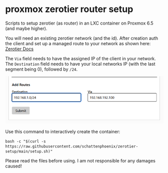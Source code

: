 # proxmox zerotier router setup
Scripts to setup zerotier (as router) in an LXC container on Proxmox 6.5 (and maybe higher). 

You will need an existing zerotier network (and the id). 
After creation auth the client and set up a managed route to your network as shown here: [Zerotier Docs](https://zerotier.atlassian.net/wiki/spaces/SD/pages/224395274/Route+between+ZeroTier+and+Physical+Networks)

The `Via` field needs to have the assigned IP of the client in your network. 
The `Destination` field needs to have your local networks IP (with the last segment being 0), followed by `/24`.

![Example of a managed route configuration.](images/zerotier_managedroute_example.png)

Use this command to interactively create the container: 
```
bash -c "$(curl -s https://raw.githubusercontent.com/schattenphoenix/zerotier-setup/main/setup.sh)"
```

Please read the files before using. I am not responsible for any damages caused!